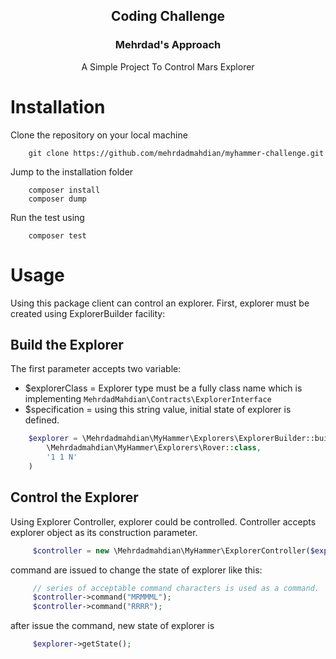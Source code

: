 <h2 align="center">Coding Challenge</h2>
<h3 align="center">Mehrdad's Approach</h3>

<p align="center">A Simple Project To Control Mars Explorer</p>

# Installation

Clone the repository on your local machine
```shell script
    git clone https://github.com/mehrdadmahdian/myhammer-challenge.git
```
Jump to the installation folder
```shell script
    composer install
    composer dump
```
Run the test using 
```shell script
    composer test
```

<!-- USAGE EXAMPLES -->
# Usage
Using this package client can control an explorer. First, explorer must be created using ExplorerBuilder facility:

## Build the Explorer
The first parameter accepts two variable: 
* $explorerClass = Explorer type must be a fully class name which is implementing `MehrdadMahdian\Contracts\ExplorerInterface`
* $specification = using this string value, initial state of explorer is defined. 

```php
    $explorer = \Mehrdadmahdian\MyHammer\Explorers\ExplorerBuilder::build(
        \Mehrdadmahdian\MyHammer\Explorers\Rover::class,
        '1 1 N'
    )
```

## Control the Explorer
Using Explorer Controller, explorer could be controlled. Controller accepts explorer object as its construction parameter.
```php
     $controller = new \Mehrdadmahdian\MyHammer\ExplorerController($explorer);
```

command are issued to change the state of explorer like this:
```php
     // series of acceptable command characters is used as a command.
     $controller->command("MRMMML");
     $controller->command("RRRR");
```

after issue the command, new state of explorer is 

```php
     $explorer->getState();
```

